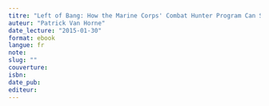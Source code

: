 ```yaml
---
titre: "Left of Bang: How the Marine Corps' Combat Hunter Program Can Save Your Life "
auteur: "Patrick Van Horne"
date_lecture: "2015-01-30"
format: ebook
langue: fr
note:
slug: ""
couverture: 
isbn: 
date_pub: 
editeur: 
---
```

